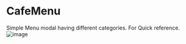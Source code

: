 # CafeMenu
Simple Menu modal having different categories.
For Quick reference.
![image](https://github.com/surazgaundel/CafeMenu/assets/58950508/8e2189c5-75e6-4ba2-8548-9ba1768b3153)
